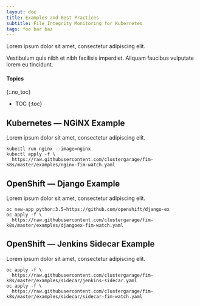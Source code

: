 ```yaml
---
layout: doc
title: Examples and Best Practices
subtitle: File Integrity Monitoring for Kubernetes
tags: foo bar baz
---
```


Lorem ipsum dolor sit amet, consectetur adipiscing elit.

Vestibulum quis nibh et nibh facilisis imperdiet. Aliquam faucibus vulputate lorem eu tincidunt.

#### Topics
{:.no_toc}
* TOC
{:toc}

## Kubernetes &mdash; NGiNX Example

Lorem ipsum dolor sit amet, consectetur adipiscing elit.

```shell
kubectl run nginx --image=nginx
kubectl apply -f \
  https://raw.githubusercontent.com/clustergarage/fim-k8s/master/examples/nginx-fim-watch.yaml
```

## OpenShift &mdash; Django Example

Lorem ipsum dolor sit amet, consectetur adipiscing elit.

```shell
oc new-app python:3.5~https://github.com/openshift/django-ex
oc apply -f \
  https://raw.githubusercontent.com/clustergarage/fim-k8s/master/examples/djangoex-fim-watch.yaml
```

## OpenShift &mdash; Jenkins Sidecar Example

Lorem ipsum dolor sit amet, consectetur adipiscing elit.

```shell
oc apply -f \
  https://raw.githubusercontent.com/clustergarage/fim-k8s/master/examples/sidecar/jenkins-sidecar.yaml
oc apply -f \
  https://raw.githubusercontent.com/clustergarage/fim-k8s/master/examples/sidecar/sidecar-fim-watch.yaml
```

